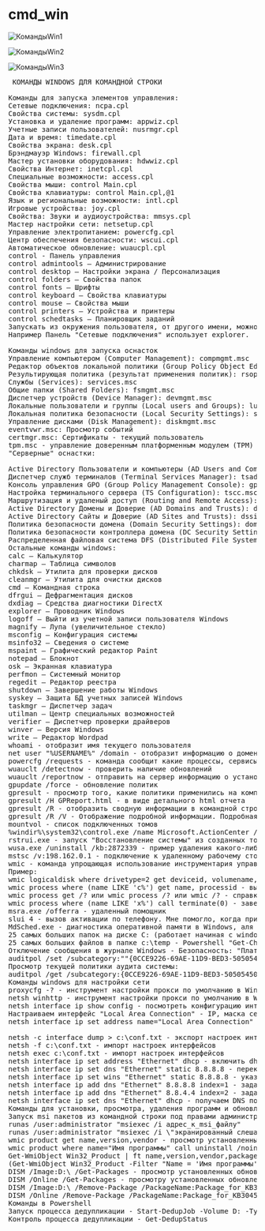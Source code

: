 # cmd_win
![КомандыWin1](https://github.com/tvgVita69/cmd_win/assets/98489171/d70facb2-887b-4337-aaea-9cd838c2deca)

![КомандыWin2](https://github.com/tvgVita69/cmd_win/assets/98489171/9176e34e-fc4c-41db-bf35-1bca8e52166e)

![КомандыWin3](https://github.com/tvgVita69/cmd_win/assets/98489171/f529961b-224e-44f1-b4aa-cefc683fe6e9)

<pre>
 КОМАНДЫ WINDOWS ДЛЯ КОМАНДНОЙ СТРОКИ

Команды для запуска элементов управления:
Сетевые подключения: ncpa.cpl
Свойства системы: sysdm.cpl
Установка и удаление программ: appwiz.cpl
Учетные записи пользователей: nusrmgr.cpl
Дата и время: timedate.cpl
Свойства экрана: desk.cpl
Брэндмауэр Windows: firewall.cpl
Мастер установки оборудования: hdwwiz.cpl
Свойства Интернет: inetcpl.cpl
Специальные возможности: access.cpl
Свойства мыши: control Main.cpl
Свойства клавиатуры: control Main.cpl,@1
Язык и региональные возможности: intl.cpl
Игровые устройства: joy.cpl
Свойства: Звуки и аудиоустройства: mmsys.cpl
Мастер настройки сети: netsetup.cpl
Управление электропитанием: powercfg.cpl
Центр обеспечения безопасности: wscui.cpl
Автоматическое обновление: wuaucpl.cpl
control - Панель управления
control admintools — Администрирование
control desktop — Настройки экрана / Персонализация
control folders — Свойства папок
control fonts — Шрифты
control keyboard — Свойства клавиатуры
control mouse — Свойства мыши
control printers — Устройства и принтеры
control schedtasks — Планировщик заданий
Запускать из окружения пользователя, от другого имени, можно запускать большинство элементов управления, кроме тех, которые используют explorer. 
Например Панель "Сетевые подключения" использует explorer.

Команды windows для запуска оснасток
Управление компьютером (Computer Management): compmgmt.msc
Редактор объектов локальной политики (Group Policy Object Editor): gpedit.msc
Результирующая политика (результат применения политик): rsop.msc
Службы (Services): services.msc
Общие папки (Shared Folders): fsmgmt.msc
Диспетчер устройств (Device Manager): devmgmt.msc
Локальные пользователи и группы (Local users and Groups): lusrmgr.msc
Локальная политика безопасности (Local Security Settings): secpol.msc
Управление дисками (Disk Management): diskmgmt.msc
eventvwr.msc: Просмотр событий
certmgr.msc: Сертификаты - текущий пользователь
tpm.msc - управление доверенным платформенным модулем (TPM) на локальном компьютере.
"Серверные" оснастки:

Active Directory Пользователи и компьютеры (AD Users and Computers): dsa.msc
Диспетчер служб терминалов (Terminal Services Manager): tsadmin.msc
Консоль управления GPO (Group Policy Management Console): gpmc.msc
Настройка терминального сервера (TS Configuration): tscc.msc
Маршрутизация и удаленый доступ (Routing and Remote Access): rrasmgmt.msc
Active Directory Домены и Доверие (AD Domains and Trusts): domain.msc
Active Directory Сайты и Доверие (AD Sites and Trusts): dssite.msc
Политика безопасности домена (Domain Security Settings): dompol.msc
Политика безопасности контроллера домена (DC Security Settings): dcpol.msc
Распределенная файловая система DFS (Distributed File System): dfsgui.msc
Остальные команды windows:
calc — Калькулятор
charmap — Таблица символов
chkdsk — Утилита для проверки дисков
cleanmgr — Утилита для очистки дисков
cmd — Командная строка
dfrgui — Дефрагментация дисков
dxdiag — Средства диагностики DirectX
explorer — Проводник Windows
logoff — Выйти из учетной записи пользователя Windows
magnify — Лупа (увеличительное стекло)
msconfig — Конфигурация системы
msinfo32 — Сведения о системе
mspaint — Графический редактор Paint
notepad — Блокнот
osk — Экранная клавиатура
perfmon — Системный монитор
regedit — Редактор реестра
shutdown — Завершение работы Windows
syskey — Защита БД учетных записей Windows
taskmgr — Диспетчер задач
utilman — Центр специальных возможностей
verifier — Диспетчер проверки драйверов
winver — Версия Windows
write — Редактор Wordpad
whoami - отобразит имя текущего пользователя
net user "%USERNAME%" /domain - отобразит информацию о доменном пользователе - имя, полное имя, время действия пароля, последний вход, членство в группах и прочее
powercfg /requests - команда сообщит какие процессы, сервисы или драйверы не дают уходить системе в спящий режим. Начиная с windows 7
wuauclt /detectnow - проверить наличие обновлений
wuauclt /reportnow - отправить на сервер информацию о установленных обновлениях
gpupdate /force - обновление политик
gpresult - просмотр того, какие политики применились на компьютере
gpresult /H GPReport.html - в виде детального html отчета
gpresult /R - отобразить сводную информации в командной строке
gpresult /R /V - Отображение подробной информации. Подробная информация содержит сведения о параметрах, примененных с приоритетом 1.
mountvol - список подключенных томов
%windir%\system32\control.exe /name Microsoft.ActionCenter /page pageReliabilityView - запуск Монитора стабильности системы, который оценивает стабильность системы по 10-ти бальной шкале и указывает какие наблюдались проблемы с ПО или оборудованием.
rstrui.exe - запуск "Восстановление системы" из созданных точек восстановления
wusa.exe /uninstall /kb:2872339 - пример удаления какого-либо обновления
mstsc /v:198.162.0.1 - подключение к удаленному рабочему столу компьютера 198.162.0.1
wmic - команда упрощающая использование инструментария управления Windows (WMI) и систем, управляемых с помощью WMI (как на локальных, так и на удаленных компьютерах). 
Пример:
wmic logicaldisk where drivetype=2 get deviceid, volumename, description - список логических томов типа 2 (Removable Disk)
wmic process where (name LIKE 'c%') get name, processid - выводим имя и id процессов, которые начинаются с символа "c"
wmic process get /? или wmic process /? или wmic /? - справка
wmic process where (name LIKE 'x%') call terminate(0) - завершили процессы начинающиеся на букву "x"
msra.exe /offerra - удаленный помощник
slui 4 - вызов активации по телефону. Мне помогло, когда при попытке активации Windows Server 2008 SP2 я получал ошибку "activation error code 0×8004FE92" и при этом не было доступного варианта "активация по телефону"
MdSched.exe - диагностика оперативной памяти в Windows, аля memtest
25 самых больших папок на диске C: (работает начиная с windows 8): dfp /b /top 25 /elapsed /study {largest} C:\
25 самых больших файлов в папке c:\temp - Powershell "Get-ChildItem c:\temp -recurse | Sort-Object length -descending | select-object -first 32 | ft name,length -wrap –auto"
Отключение сообщения в журнале Windows - Безопасность: "Платформа фильтрации IP-пакетов Windows разрешила подключение":
auditpol /set /subcategory:""{0CCE9226-69AE-11D9-BED3-505054503030}"" /success:disable /failure:enable
Просмотр текущей политики аудита системы:
auditpol /get /subcategory:{0CCE9226-69AE-11D9-BED3-505054503030}
Команды windows для настройки сети
proxycfg -? - инструмент настройки прокси по умолчанию в Windows XP/2003, WinHTTP.
netsh winhttp - инструмент настройки прокси по умолчанию в Windows Vista/7/2008
netsh interface ip show config - посмотреть конфигурацию интерфейсов
Настраиваем интерфейс "Local Area Connection" - IP, маска сети, шлюз:
netsh interface ip set address name="Local Area Connection" static 192.168.0.100 255.255.255.0 192.168.0.1 1

netsh -c interface dump > c:\conf.txt - экспорт настроек интерфейсов
netsh -f c:\conf.txt - импорт настроек интерфейсов
netsh exec c:\conf.txt - импорт настроек интерфейсов
netsh interface ip set address "Ethernet" dhcp - включить dhcp
netsh interface ip set dns "Ethernet" static 8.8.8.8 - переключаем DNS на статику и указываем основной DNS-сервер
netsh interface ip set wins "Ethernet" static 8.8.8.8 - указываем Wins сервер
netsh interface ip add dns "Ethernet" 8.8.8.8 index=1 - задаем первичный dns
netsh interface ip add dns "Ethernet" 8.8.4.4 index=2 - задаем вторичный dns
netsh interface ip set dns "Ethernet" dhcp - получаем DNS по DHCP
Команды для установки, просмотра, удаления программ и обновлений
Запуск msi пакетов из командной строки под правами администратора:
runas /user:administrator "msiexec /i адрес_к_msi_файлу"
runas /user:administrator "msiexec /i \"экранированный слешами и скобками адрес с пробелами к msi файлу\""
wmic product get name,version,vendor - просмотр установленных программ  (только установленные из msi-пакетов)
wmic product where name="Имя программы" call uninstall /nointeractive - удаление установленной программы
Get-WmiObject Win32_Product | ft name,version,vendor,packagename - просмотр установленных программ через Powershell (только установленные из msi-пакетов)
(Get-WmiObject Win32_Product -Filter "Name = 'Имя программы'").Uninstall() - удаление установленной программы через Powershell
DISM /Image:D:\ /Get-Packages - просмотр установленных обновлений из загрузочного диска
DISM /Online /Get-Packages - просмотру установленных обновлений на текущей ОС
DISM /Image:D:\ /Remove-Package /PackageName:Package_for_KB3045999~31bf3856ad364e35~amd64~~6.1.1.1 - удаление  обновления из загрузочного диска
DISM /Online /Remove-Package /PackageName:Package_for_KB3045999~31bf3856ad364e35~amd64~~6.1.1.1 - удаление  обновления в текущей ОС
Команды в Powershell
Запуск процесса дедупликации - Start-DedupJob -Volume D: -Type Optimization
Контроль процесса дедупликации - Get-DedupStatus 
</pre>
